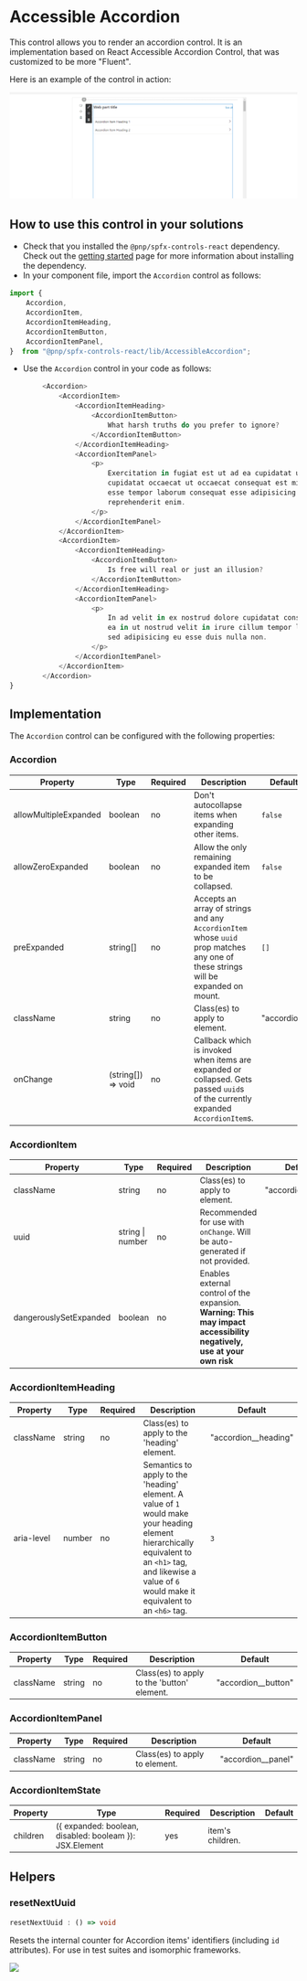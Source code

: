 # Accessible Accordion

This control allows you to render an accordion control. It is an implementation based on React Accessible Accordion Control, that was customized to be more "Fluent".

Here is an example of the control in action:

![Accessible Accordion control](../assets/AccessibleAccordion.gif)

## How to use this control in your solutions

- Check that you installed the `@pnp/spfx-controls-react` dependency. Check out the [getting started](../#getting-started) page for more information about installing the dependency.
- In your component file, import the `Accordion` control as follows:

```TypeScript
import {
    Accordion,
    AccordionItem,
    AccordionItemHeading,
    AccordionItemButton,
    AccordionItemPanel,
}  from "@pnp/spfx-controls-react/lib/AccessibleAccordion";

```

- Use the `Accordion` control in your code as follows:

```TypeScript
        <Accordion>
            <AccordionItem>
                <AccordionItemHeading>
                    <AccordionItemButton>
                        What harsh truths do you prefer to ignore?
                    </AccordionItemButton>
                </AccordionItemHeading>
                <AccordionItemPanel>
                    <p>
                        Exercitation in fugiat est ut ad ea cupidatat ut in
                        cupidatat occaecat ut occaecat consequat est minim minim
                        esse tempor laborum consequat esse adipisicing eu
                        reprehenderit enim.
                    </p>
                </AccordionItemPanel>
            </AccordionItem>
            <AccordionItem>
                <AccordionItemHeading>
                    <AccordionItemButton>
                        Is free will real or just an illusion?
                    </AccordionItemButton>
                </AccordionItemHeading>
                <AccordionItemPanel>
                    <p>
                        In ad velit in ex nostrud dolore cupidatat consectetur
                        ea in ut nostrud velit in irure cillum tempor laboris
                        sed adipisicing eu esse duis nulla non.
                    </p>
                </AccordionItemPanel>
            </AccordionItem>
        </Accordion> 
}
```

## Implementation

The `Accordion` control can be configured with the following properties:


### Accordion

| Property | Type | Required | Description | Default |
| ---- | ---- | ---- | ---- | ---- |
| allowMultipleExpanded | boolean | no | Don't autocollapse items when expanding other items. | `false` |
| allowZeroExpanded | boolean | no | Allow the only remaining expanded item to be collapsed. | `false` |
| preExpanded | string[] | no | Accepts an array of strings and any `AccordionItem` whose `uuid` prop matches any one of these strings will be expanded on mount. | `[]` |
| className | string | no | Class(es) to apply to element. | "accordion" |
| onChange | (string[]) => void | no | Callback which is invoked when items are expanded or collapsed. Gets passed `uuid`s of the currently expanded `AccordionItem`s. | |



### AccordionItem

| Property | Type | Required | Description | Default |
| ---- | ---- | ---- | ---- | ---- |
| className | string | no | Class(es) to apply to element. | "accordion__item" |
| uuid | string \| number | no | Recommended for use with `onChange`. Will be auto-generated if not provided. | |
| dangerouslySetExpanded | boolean | no | Enables external control of the expansion. **Warning: This may impact accessibility negatively, use at your own risk** | |


### AccordionItemHeading

| Property | Type | Required | Description | Default |
| ---- | ---- | ---- | ---- | ---- |
| className | string | no | Class(es) to apply to the 'heading' element. | "accordion__heading" |
| aria-level | number | no | Semantics to apply to the 'heading' element. A value of `1` would make your heading element hierarchically equivalent to an `<h1>` tag, and likewise a value of `6` would make it equivalent to an `<h6>` tag. | `3` |

### AccordionItemButton

| Property | Type | Required | Description | Default |
| ---- | ---- | ---- | ---- | ---- |
| className | string | no | Class(es) to apply to the 'button' element. | "accordion__button" |


### AccordionItemPanel

| Property | Type | Required | Description | Default |
| ---- | ---- | ---- | ---- | ---- |
| className | string | no | Class(es) to apply to element. | "accordion__panel" |


### AccordionItemState

| Property | Type | Required | Description | Default |
| ---- | ---- | ---- | ---- | ---- |
| children | ({ expanded: boolean, disabled: booleam }): JSX.Element | yes | item's children. | |


## Helpers

### resetNextUuid

```typescript
resetNextUuid : () => void
```

Resets the internal counter for Accordion items' identifiers (including `id`
attributes). For use in test suites and isomorphic frameworks.


![](https://telemetry.sharepointpnp.com/sp-dev-fx-controls-react/wiki/controls/AccessibleAccordion)

